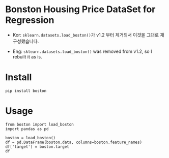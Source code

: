 <h1>Bonston Housing Price DataSet for Regression</h1>

* Kor: `sklearn.datasets.load_boston()`가 v1.2 부터 제거되서 이것을 그대로 재구성했습니다.

* Eng: `sklearn.datasets.load_boston()` was removed from v1.2, so I rebuilt it as is.

# Install
`pip install boston`

# Usage
```
from boston import load_boston
import pandas as pd

boston = load_boston()
df = pd.DataFrame(boston.data, columns=boston.feature_names)
df['target'] = boston.target
df
```
